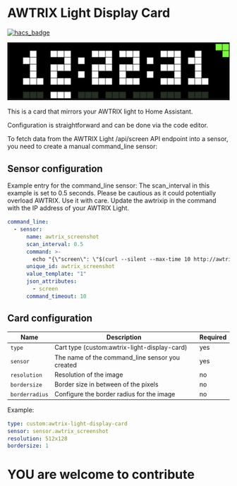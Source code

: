 
# AWTRIX Light Display Card #

[![hacs_badge](https://img.shields.io/badge/HACS-Custom-41BDF5.svg?style=for-the-badge)](https://github.com/hacs/integration)

<img src="https://raw.githubusercontent.com/RDG88/lovelace-awtrix-light-display-card/main/awtrix.png">

This is a card that mirrors your AWTRIX light to Home Assistant.

Configuration is straightforward and can be done via the code editor.

To fetch data from the AWTRIX Light /api/screen API endpoint into a sensor, you need to create a manual command_line sensor:

## Sensor configuration

Example entry for the command_line sensor:
The scan_interval in this example is set to 0.5 seconds. Please be cautious as it could potentially overload AWTRIX. Use it with care.
Update the awtrixip in the command with the IP address of your AWTRIX Light.

```yaml
command_line:
  - sensor:
      name: awtrix_screenshot
      scan_interval: 0.5
      command: >-
        echo "{\"screen\": \"$(curl --silent --max-time 10 http://awtrixip/api/screen)\"}"
      unique_id: awtrix_screenshot
      value_template: "1"
      json_attributes:
        - screen
      command_timeout: 10
```

## Card configuration

|        Name        |                        Description                        |             Required             |
| ------------------ | --------------------------------------------------------- | -------------------------------- |
| `type`             | Cart type (custom:awtrix-light-display-card)              | yes                              |
| `sensor`           | The name of the command_line sensor you created           | yes                              |
| `resolution`       | Resolution of the image                                   | no                               |
| `bordersize`       | Border size in between of the pixels                      | no                               |
| `borderradius`     | Configure the border radius for the image                 | no                               |

Example:

```yaml
type: custom:awtrix-light-display-card
sensor: sensor.awtrix_screenshot
resolution: 512x128
bordersize: 1
```


# YOU are welcome to contribute #